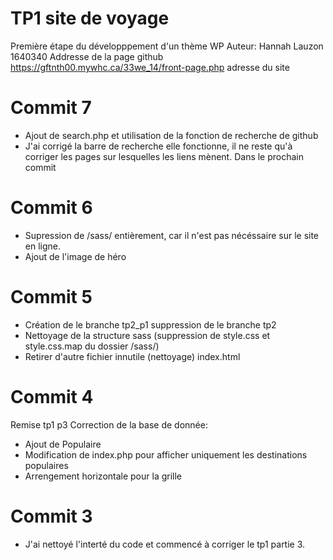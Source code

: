# TP1 site de voyage
Première étape du développpement d'un thème WP
Auteur: Hannah Lauzon 1640340
Addresse de la page github
https://gftnth00.mywhc.ca/33we_14/front-page.php adresse du site

# Commit 7
- Ajout de search.php et utilisation de la fonction de recherche de github
- J'ai corrigé la barre de recherche elle fonctionne, il ne reste qu'à corriger les pages sur lesquelles les liens mènent. Dans le prochain commit

# Commit 6
- Supression de /sass/ entièrement, car il n'est pas nécéssaire sur le site en ligne.
- Ajout de l'image de héro

# Commit 5
- Création de le branche tp2_p1 suppression de le branche tp2
- Nettoyage de la structure sass (suppression de style.css et style.css.map du dossier /sass/)
- Retirer d'autre fichier innutile (nettoyage) index.html

# Commit 4
Remise tp1 p3
Correction de la base de donnée: 
- Ajout de Populaire
- Modification de index.php pour afficher uniquement les destinations populaires
- Arrengement horizontale pour la grille

# Commit 3
- J'ai nettoyé l'interté du code et commencé à corriger le tp1 partie 3.